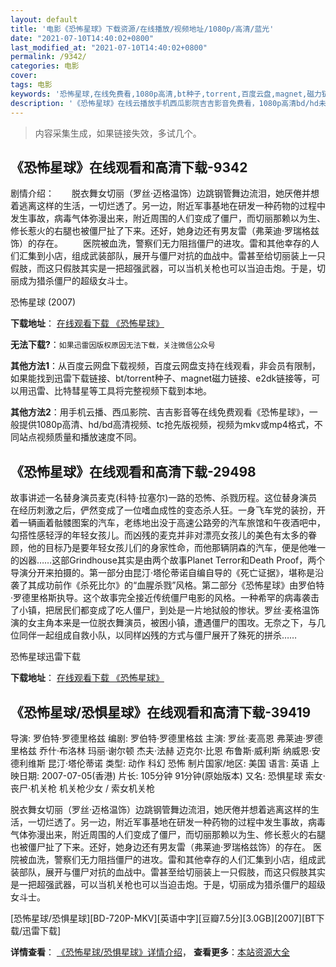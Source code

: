 ```yaml
---
layout: default
title: '电影《恐怖星球》下载资源/在线播放/视频地址/1080p/高清/蓝光'
date: "2021-07-10T14:40:02+0800"
last_modified_at: "2021-07-10T14:40:02+0800"
permalink: /9342/
categories: 电影
cover:
tags: 电影
keywords: '恐怖星球,在线免费看,1080p高清,bt种子,torrent,百度云盘,magnet,磁力链,迅雷下载资源'
description: '《恐怖星球》在线云播放手机西瓜影院吉吉影音免费看，1080p高清bd/hd未删减完整版和tc抢先枪版，mkv/mp4格式，附带bt/torrent种子、magnet/磁力链、百度云盘、网盘资源迅雷下载链接'
---
```


>内容采集生成，如果链接失效，多试几个。


## 《恐怖星球》在线观看和高清下载-9342

剧情介绍：　　脱衣舞女切丽（罗丝·迈格温饰）边跳钢管舞边流泪，她厌倦并想着逃离这样的生活，一切烂透了。另一边，附近军事基地在研发一种药物的过程中发生事故，病毒气体弥漫出来，附近周围的人们变成了僵尸，而切丽那赖以为生、修长惹火的右腿也被僵尸扯了下来。还好，她身边还有男友雷（弗莱迪·罗瑞格兹饰）的存在。 　　医院被血洗，警察们无力阻挡僵尸的进攻。雷和其他幸存的人们汇集到小店，组成武装部队，展开与僵尸对抗的血战中。雷甚至给切丽装上一只假肢，而这只假肢其实是一把超强武器，可以当机关枪也可以当迫击炮。于是，切丽成为猎杀僵尸的超级女斗士。


恐怖星球 (2007)

**下载地址**： [在线观看下载 《恐怖星球》](https://www.btbtdy.me/btdy/dy9600.html) 


**无法下载?**：`如果迅雷因版权原因无法下载，关注微信公众号 `

**其他方法1**：从百度云网盘下载视频，百度云网盘支持在线观看，非会员有限制，如果能找到迅雷下载链接、bt/torrent种子、magnet磁力链接、e2dk链接等，可以用迅雷、比特彗星等工具将完整视频下载到本地。

**其他方法2**：用手机云播、西瓜影院、吉吉影音等在线免费观看《恐怖星球》，一般提供1080p高清、hd/bd高清视频、tc抢先版视频，视频为mkv或mp4格式，不同站点视频质量和播放速度不同。


## 《恐怖星球》在线观看和高清下载-29498

故事讲述一名替身演员麦克(科特·拉塞尔)一路的恐怖、杀戮历程。这位替身演员在经历刺激之后，俨然变成了一位嗜血成性的变态杀人狂。一身飞车党的装扮，开着一辆画着骷髅图案的汽车，老练地出没于高速公路旁的汽车旅馆和午夜酒吧中，勾搭性感轻浮的年轻女孩儿。而凶残的麦克并非对漂亮女孩儿的美色有太多的眷顾，他的目标乃是要年轻女孩儿们的身家性命，而他那辆阴森的汽车，便是他唯一的凶器&hellip;…这部Grindhouse其实是由两个故事Planet Terror和Death Proof，两个导演分开来拍摄的。第一部分由昆汀·塔伦蒂诺自编自导的《死亡证据》，堪称是沿袭了其成功前作《杀死比尔》的“血腥杀戮&rdquo;风格。第二部分《恐怖星球》由罗伯特&middot;罗德里格斯执导。这个故事完全接近传统僵尸电影的风格。一种希罕的病毒袭击了小镇，把居民们都变成了吃人僵尸，到处是一片地狱般的惨状。罗丝&middot;麦格温饰演的女主角本来是一位脱衣舞演员，被困小镇，遭遇僵尸的围攻。无奈之下，与几位同伴一起组成自救小队，以同样凶残的方式与僵尸展开了殊死的拼杀……


恐怖星球迅雷下载

**下载地址**： [在线观看下载 《恐怖星球》](https://www.993dy.com//vod-detail-id-19162.html) 


## 《恐怖星球/恐惧星球》在线观看和高清下载-39419

导演: 罗伯特·罗德里格兹 编剧: 罗伯特·罗德里格兹 主演: 罗丝·麦高恩 弗莱迪·罗德里格兹 乔什·布洛林 玛丽·谢尔顿 杰夫·法赫 迈克尔·比恩 布鲁斯·威利斯 纳威恩·安德利维斯 昆汀·塔伦蒂诺 类型: 动作 科幻 恐怖 制片国家/地区: 美国 语言: 英语 上映日期: 2007-07-05(香港) 片长: 105分钟 91分钟(原始版本) 又名: 恐惧星球 索女‧丧尸‧机关枪 机关枪少女 / 索女机关枪

脱衣舞女切丽（罗丝·迈格温饰）边跳钢管舞边流泪，她厌倦并想着逃离这样的生活，一切烂透了。另一边，附近军事基地在研发一种药物的过程中发生事故，病毒气体弥漫出来，附近周围的人们变成了僵尸，而切丽那赖以为生、修长惹火的右腿也被僵尸扯了下来。还好，她身边还有男友雷（弗莱迪·罗瑞格兹饰）的存在。 医院被血洗，警察们无力阻挡僵尸的进攻。雷和其他幸存的人们汇集到小店，组成武装部队，展开与僵尸对抗的血战中。雷甚至给切丽装上一只假肢，而这只假肢其实是一把超强武器，可以当机关枪也可以当迫击炮。于是，切丽成为猎杀僵尸的超级女斗士。


[恐怖星球/恐惧星球][BD-720P-MKV][英语中字][豆瓣7.5分][3.0GB][2007][BT下载/迅雷下载]

**详情查看**： [《恐怖星球/恐惧星球》详情介绍](/movie/39419/)， **查看更多**：[本站资源大全](/movie/t/all/)

